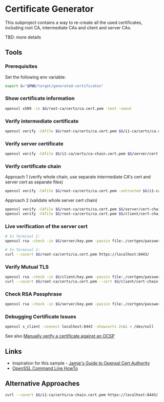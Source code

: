 # Certificate Generator

This subproject contains a way to re-create all the used certificates, including root CA, intermediate CAs and client and
server CAs.

TBD: more details

## Tools

### Prerequisites

Set the following env variable:

```bash
export G="$PWD/target/generated-certificates"
```

### Show certificate information

```bash
openssl x509 -in $G/root-ca/certs/ca.cert.pem -text -noout
```

### Verify intermediate certificate

```bash
openssl verify -CAfile $G/root-ca/certs/ca.cert.pem $G/i1-ca/certs/ca.cert.pem
```

### Verify server certificate

```bash
openssl verify -CAfile $G/i1-ca/certs/ca-chain.cert.pem $G/server/cert.pem
```

### Verify certificate chain

Approach 1 (verify whole chain, use separate intermediate CA's cert and server cert as separate files)

```bash
openssl verify -CAfile $G/root-ca/certs/ca.cert.pem -untrusted $G/i1-ca/certs/ca.cert.pem $G/server/cert.pem
```

Approach 2 (validate whole server cert chain)

```bash
openssl verify -CAfile $G/root-ca/certs/ca.cert.pem $G/server/cert-chain.pem
openssl verify -CAfile $G/root-ca/certs/ca.cert.pem $G/client/cert-chain.pem
```

### Live verification of the server cert

```bash
# In Terminal 1:
openssl rsa -check -in $G/server/key.pem -passin file:./certgen/passwords/server-key.txt > /tmp/server-key.pem && python ./certgen/scripts/test-server.py

# In Terminal 2:
curl --cacert $G/root-ca/certs/ca.cert.pem https://localhost:8443/
```

### Verify Mutual TLS

```bash
openssl rsa -check -in $G/client/key.pem -passin file:./certgen/passwords/client-key.txt > /tmp/raw-client-key.pem
curl --cacert $G/root-ca/certs/ca.cert.pem --cert $G/client/cert-chain.pem --key /tmp/raw-client-key.pem https://localhost:8443/
```

### Check RSA Passphrase

```bash
openssl rsa -check -in $G/server/key.pem -passin file:./certgen/passwords/server-key.txt
```

### Debugging Certificate Issues

```bash
openssl s_client -connect localhost:8443 -showcerts 2>&1 < /dev/null
```

See also [Manually verify a certificate against an OCSP](https://raymii.org/s/articles/OpenSSL_Manually_Verify_a_certificate_against_an_OCSP.html)

## Links

* Inspiration for this sample - [Jamie's Guide to Openssl Cert Authority](https://jamielinux.com/docs/openssl-certificate-authority/create-the-root-pair.html)
* [OpenSSL Command Line HowTo](https://www.madboa.com/geek/openssl/)

## Alternative Approaches

```bash
curl --cacert $G/i1-ca/certs/ca-chain.cert.pem https://localhost:8443/
```